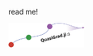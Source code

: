 read me!


<img src="https://github.com/SamChevalier/quasiGrad_testing/blob/main/QG.svg" align="left" width="150" alt="qg logo">
